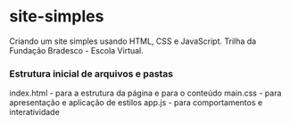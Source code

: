 # site-simples

Criando um site simples usando HTML, CSS e JavaScript. Trilha da Fundação Bradesco - Escola Virtual.


### Estrutura inicial de arquivos e pastas

index.html - para a estrutura da página e para o conteúdo
main.css - para apresentação e aplicação de estilos
app.js - para comportamentos e interatividade